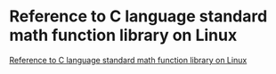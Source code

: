 # Reference to C language standard math function library on Linux
[Reference to C language standard math function library on Linux](https://aiwithcloud.com/2022/09/19/reference_to_c_language_standard_math_function_library_on_linux/)
